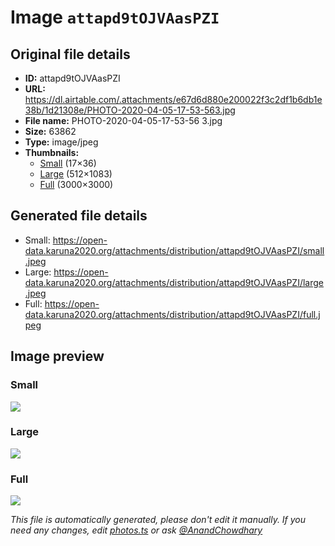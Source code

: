 # Image `attapd9tOJVAasPZI`

## Original file details

- **ID:** attapd9tOJVAasPZI
- **URL:** https://dl.airtable.com/.attachments/e67d6d880e200022f3c2df1b6db1e38b/1d21308e/PHOTO-2020-04-05-17-53-563.jpg
- **File name:** PHOTO-2020-04-05-17-53-56 3.jpg
- **Size:** 63862
- **Type:** image/jpeg
- **Thumbnails:**
  - [Small](https://dl.airtable.com/.attachmentThumbnails/433d140d7865de01db451af7bbf42b27/50f975f0) (17×36)
  - [Large](https://dl.airtable.com/.attachmentThumbnails/84273761e90cf14dae557ef7b1acc076/1ebe058d) (512×1083)
  - [Full](https://dl.airtable.com/.attachmentThumbnails/d74d89a6c8cca11477d1601c706c0de0/f2b70930) (3000×3000)

## Generated file details

- Small: https://open-data.karuna2020.org/attachments/distribution/attapd9tOJVAasPZI/small.jpeg
- Large: https://open-data.karuna2020.org/attachments/distribution/attapd9tOJVAasPZI/large.jpeg
- Full: https://open-data.karuna2020.org/attachments/distribution/attapd9tOJVAasPZI/full.jpeg

## Image preview

### Small

![](https://open-data.karuna2020.org/attachments/distribution/attapd9tOJVAasPZI/small.jpeg)

### Large

![](https://open-data.karuna2020.org/attachments/distribution/attapd9tOJVAasPZI/large.jpeg)

### Full

![](https://open-data.karuna2020.org/attachments/distribution/attapd9tOJVAasPZI/full.jpeg)

_This file is automatically generated, please don't edit it manually. If you need any changes, edit [photos.ts](/photos.ts) or ask [@AnandChowdhary](https://github.com/AnandChowdhary)_


